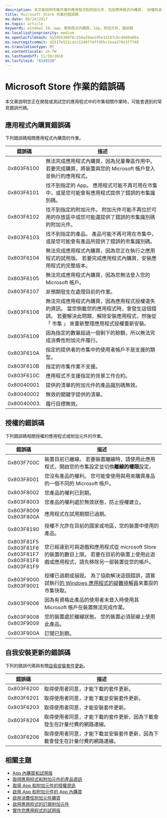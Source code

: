 ```yaml
---
description: 本文章說明市集作業的應用程式和附加元件，包括應用程式內購買、 授權和自我安裝應用程式更新的常見錯誤的代碼。
title: Microsoft Store 作業的錯誤碼
ms.date: 08/24/2017
ms.topic: article
keywords: windows 10，uwp，應用程式內購買，Iap，附加元件，錯誤碼
ms.localizationpriority: medium
ms.openlocfilehash: ba505b30076c356a39ae195e1d187cbc49d8a66a
ms.sourcegitcommit: d2517e522cacc5240f7dffd5bc1eaa278e3f7768
ms.translationtype: MT
ms.contentlocale: zh-TW
ms.lasthandoff: 11/30/2018
ms.locfileid: "8349338"
---
```

# <a name="error-codes-for-store-operations"></a>Microsoft Store 作業的錯誤碼

<!-- confirm whether symbolic names are defined for app developers, or do they just handle direct error code values -->

本文章說明您正在開發或測試您的應用程式中的市集相關作業時，可能會遇到的常見錯誤代碼。

## <a name="in-app-purchase-error-codes"></a>應用程式內購買錯誤碼

下列錯誤碼相關應用程式內購買的作業。

|  錯誤碼  |  描述  |
|--------------|---------------|
| 0x803F6100   | 無法完成應用程式內購買，因為兒童專區作用中。 若要完成購買，將裝置與您的 Microsoft 帳戶登入並執行的應用程式。               |
| 0x803F6101   | 找不到指定的 App。 應用程式可能不再可用在市集中，或是您可能會有應用程式提供了錯誤的市集識別碼。     |
| 0x803F6102   | 找不到指定的附加元件。 附加元件可能不再位於可用的存放區中或您可能還提供了錯誤的市集識別碼的附加元件。                                               |
| 0x803F6103   | 找不到指定的產品。 產品可能不再可用在市集中，或是您可能會有產品所提供了錯誤的市集識別碼。                                          |
| 0x803F6104   | 無法完成應用程式內購買，因為您正在執行之應用程式的試用版。 若要完成應用程式內購買，安裝應用程式的完整版本。               |
| 0x803F6105   | 無法完成應用程式內購買，因為您無法登入您的 Microsoft 帳戶。                                              |
| 0x803F6107   | 非預期發生在處理目前的作業。                                             |
| 0x803F6108   | 無法完成應用程式內購買，因為應用程式授權遺失的資訊。 當您側載您的應用程式時，會發生這個錯誤。 若要解決此問題，解除安裝應用程式，然後從 「 市集 」 來重新整理應用程式授權重新安裝。                                          |
| 0x803F6109   | 因為指定的數量超過一個剩下的餘額，所以無法完成消費性附加元件履行。        |
| 0x803F610A   | 指定的提供者的市集中的使用者帳戶不是支援的類型。                                            |
| 0x803F610B   | 指定的市集作業不支援。                                             |
| 0x803F610C   | 應用程式不支援指定的背景工作合約。                                             |
| 0x80040001   | 提供的清單的附加元件的產品識別碼無效。                        |
| 0x80040002   | 無效的關鍵字提供的清單。                   |
| 0x80040003.   | 履行目標無效。                       |

## <a name="licensing-error-codes"></a>授權的錯誤碼

下列錯誤碼相關授權的應用程式或附加元件的作業。

|  錯誤碼  |  描述  |
|--------------|---------------|
| 0x803F700C   | 裝置目前已離線。 若要裝置離線時，請使用此應用程式，開啟您的市集設定並切換**離線的權限**設定。            |
| 0x803F8001   | 您沒有產品的權利。 您可能會使用與用來購買產品的一個不同的 Microsoft 帳戶。           |
| 0x803F8002   | 您產品的權利已到期。           |
| 0x803F8003   | 您產品的權利處於無效狀態，防止授權建立。   |
| 0x803F8009<br/>0x803F800A   | 應用程式在試用期間已過期。   |
| 0x803F8190   |  授權不允許在目前的國家或地區，您的裝置中使用的產品。  |
| 0x803F81F5<br/>0x803F81F6<br/>0x803F81F7<br/>0x803F81F8<br/>0x803F81F9   |  您已經達到可與遊戲和應用程式從 microsoft Store 的裝置的數目上限。 若要在目前的裝置上使用此遊戲或應用程式，請先移除另一部裝置從您的帳戶。  |
| 0x803F9000<br/>0x803F9001    |  授權已過期或損毀。 為了協助解決這個錯誤，請嘗試執行[的 Windows 應用程式的疑難排解員](https://support.microsoft.com/help/4027498/windows-run-the-troubleshooter-for-windows-apps)來重設的市集快取。     |
| 0x803F9006    |  因為有資格此產品的使用者未登入時使用其 Microsoft 帳戶在裝置無法完成作業。            |
| 0x803F9008<br/>0x803F9009    |  您的裝置處於離線狀態。 您的裝置必須是線上使用此產品。            |
| 0x803F900A    |  訂閱已到期。            |


## <a name="self-install-update-error-codes"></a>自我安裝更新的錯誤碼

下列的錯誤代碼與有關[自我安裝套件更新](../packaging/self-install-package-updates.md)。

|  錯誤碼  |  描述  |
|--------------|---------------|
| 0x803F6200   | 取得使用者同意，才能下載的套件更新。               |
| 0x803F6201   | 取得使用者同意，才能下載並安裝套件更新。                                                  |
| 0x803F6203   | 取得使用者同意，才能安裝套件更新。                                         |
| 0x803F6204   | 取得使用者同意，才能下載的套件更新，因為下載會發生在計量付費的網路連線。                                             |
| 0x803F6206   | 取得使用者同意，才能下載並安裝套件更新，因為下載會發生在計量付費的網路連線。     |


## <a name="related-topics"></a>相關主題

* [App 內購買和試用版](in-app-purchases-and-trials.md)
* [取得應用程式和附加元件的產品資訊](get-product-info-for-apps-and-add-ons.md)
* [取得 App 和附加元件的授權資訊](get-license-info-for-apps-and-add-ons.md)
* [啟用 App 和附加元件的 App 內購買](enable-in-app-purchases-of-apps-and-add-ons.md)
* [啟用消費性附加元件購買](enable-consumable-add-on-purchases.md)
* [啟用應用程式的訂閱附加元件](enable-subscription-add-ons-for-your-app.md)
* [實作您應用程式的試用版](implement-a-trial-version-of-your-app.md)
